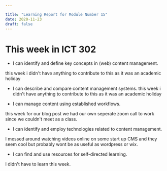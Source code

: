 ```yaml
---

title: "Learning Report for Module Number 15"
date: 2020-11-23
draft: false
---
```


# This week in ICT 302
- I can identify and define key concepts in (web) content management.

this week i didn't have anything to contribute to this as it was an academic holiday

 - I can describe and compare content management systems.
this week i didn't have anything to contribute to this as it was an academic holiday

- I can manage content using established workflows.

this week for our blog post we had our own seperate zoom call to work since we couldn't meet as a class.


 - I can identify and employ technologies related to content management.

I messed around watching videos online on some start up CMS and they seem cool but probably wont be as useful as wordpress or wix.

 - I can find and use resources for self-directed learning.
 
I didn't have to learn this week.
